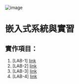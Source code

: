 
![image](https://user-images.githubusercontent.com/31268069/130341264-99c9e0f1-d8c5-4759-9ad5-bd51ecb31463.png)
# 嵌入式系統與實習 
## 實作項目：
1.   [LAB-1] [link](https://github.com/imjackyman/ES-Fall2021/blob/main/arduino/LAB-1.md)
2.   [LAB-2] [link](https://github.com/imjackyman/ES-Fall2021/blob/main/arduino/LAB-2.md)
3.   [LAB-3] [link](https://github.com/imjackyman/ES-Fall2021/blob/main/arduino/LAB-3.md)
4.   [LAB-4] [link](https://github.com/imjackyman/ES-Fall2021/blob/main/arduino/LAB-4.md)


